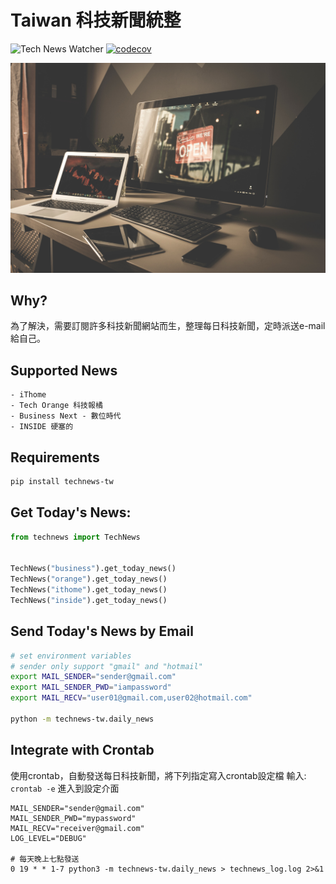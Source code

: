 # Taiwan 科技新聞統整

![Tech News Watcher](https://github.com/WisChang005/technews_tw/workflows/Tech%20News%20Watcher/badge.svg)
[![codecov](https://codecov.io/gh/WisChang005/technews_tw/branch/master/graph/badge.svg)](https://codecov.io/gh/WisChang005/technews_tw)

![news intor](imgs/page_intor.jpg)

## Why?
為了解決，需要訂閱許多科技新聞網站而生，整理每日科技新聞，定時派送e-mail給自己。


## Supported News
```text
- iThome
- Tech Orange 科技報橘
- Business Next - 數位時代
- INSIDE 硬塞的
```

## Requirements
```bash
pip install technews-tw
```

## Get Today's News:

```python
from technews import TechNews


TechNews("business").get_today_news()
TechNews("orange").get_today_news()
TechNews("ithome").get_today_news()
TechNews("inside").get_today_news()
```

## Send Today's News by Email

```bash
# set environment variables
# sender only support "gmail" and "hotmail"
export MAIL_SENDER="sender@gmail.com"
export MAIL_SENDER_PWD="iampassword"
export MAIL_RECV="user01@gmail.com,user02@hotmail.com"

python -m technews-tw.daily_news
```

## Integrate with Crontab

使用crontab，自動發送每日科技新聞，將下列指定寫入crontab設定檔
輸入: `crontab -e` 進入到設定介面
```shell
MAIL_SENDER="sender@gmail.com"
MAIL_SENDER_PWD="mypassword"
MAIL_RECV="receiver@gmail.com"
LOG_LEVEL="DEBUG"

# 每天晚上七點發送
0 19 * * 1-7 python3 -m technews-tw.daily_news > technews_log.log 2>&1
```
